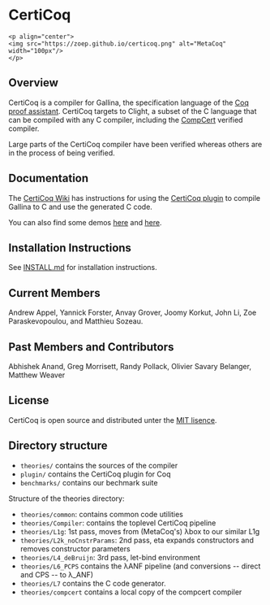 # CertiCoq

```
<p align="center">
<img src="https://zoep.github.io/certicoq.png" alt="MetaCoq" width="100px"/>
</p>
```

## Overview

CertiCoq is a compiler for Gallina, the specification language of the [Coq proof assistant](https://coq.inria.fr/refman/index.html). CertiCoq targets to Clight, a subset of the C language that can be compiled with any C compiler, including the [CompCert]() verified compiler.

Large parts of the CertiCoq compiler have been verified whereas others are in the process of being verified.

## Documentation

The [CertiCoq Wiki](https://github.com/PrincetonUniversity/certicoq/wiki) has instructions for using the [CertiCoq plugin](https://github.com/PrincetonUniversity/certicoq/wiki/The-CertiCoq-plugin) to compile Gallina to C and use the generated C code.

You can also find some demos [here](https://github.com/PrincetonUniversity/certicoq/blob/master/benchmarks/tests.v) and [here](https://github.com/PrincetonUniversity/certicoq/blob/master/benchmarks/axioms/tests.v).

## Installation Instructions

See [INSTALL.md](https://github.com/PrincetonUniversity/certicoq/INSTALL.md)  for installation instructions.

## Current Members

Andrew Appel, Yannick Forster, Anvay Grover, Joomy Korkut, John Li, Zoe Paraskevopoulou, and Matthieu Sozeau.

## Past Members and Contributors

Abhishek Anand, Greg Morrisett, Randy Pollack, Olivier Savary Belanger, Matthew Weaver

## License 

CertiCoq is open source and distributed unter the [MIT lisence](https://github.com/MetaCoq/metacoq/tree/coq-8.11/LICENSE).


## Directory structure

* `theories/` contains the sources of the compiler
* `plugin/` contains the CertiCoq plugin for Coq 
* `benchmarks/` contains our bechmark suite

Structure of the theories directory:

* `theories/common`: contains common code utilities 
* `theories/Compiler`: contains the toplevel CertiCoq pipeline 
* `theories/L1g`: 1st pass, moves from (MetaCoq's) λbox to our similar L1g
* `theories/L2k_noCnstrParams`: 2nd pass, eta expands constructors and removes constructor parameters 
* `theories/L4_deBruijn`: 3rd pass, let-bind environment
* `theories/L6_PCPS` contains the λANF pipeline (and conversions -- direct and CPS -- to λ_ANF)
* `theories/L7` contains the C code generator.
* `theories/compcert` contains a local copy of the compcert compiler
